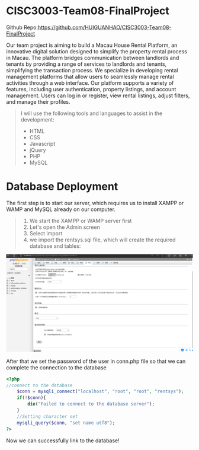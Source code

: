 # CISC3003-Team08-FinalProject
 Github Repo:<https://github.com/HUIGUANHAO/CISC3003-Team08-FinalProject>

Our team project is aiming to build a Macau House Rental Platform, an innovative digital solution designed to simplify the property rental process in Macau.  The platform bridges communication between landlords and tenants by providing a range of services to landlords and tenants, simplifying the transaction process. We specialize in developing rental management platforms that allow users to seamlessly manage rental activities through a web interface.  Our platform supports a variety of features, including user authentication, property listings, and account management.  Users can log in or register, view rental listings, adjust filters, and manage their profiles.   
  >I will use the following tools and languages to assist in the development:
  >- HTML
  >- CSS
  >- Javascript
  >- jQuery
  >- PHP
  >- MySQL

# Database Deployment
The first step is to start our server, which requires us to install XAMPP or WAMP and MySQL already on our computer.
>1. We start the XAMPP or WAMP server first
>2. Let's open the Admin screen
>3. Select import
>4. we import the rentsys.sql file, which will create the required database and tables:

![alt text](<My screen shots/database_setup.png>)

After that we set the password of the user in conn.php file so that we can complete the connection to the database

```php
<?php
//connect to the database
    $conn = mysqli_connect("localhost", "root", "root", "rentsys");
    if(!$conn){
        die("Failed to connect to the database server");
    }
    //Setting character set
    mysqli_query($conn, "set name utf8");
?>
```

Now we can successfully link to the database!
